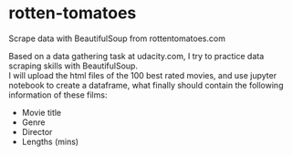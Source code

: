 # rotten-tomatoes
Scrape data with BeautifulSoup from rottentomatoes.com

Based on a data gathering task at udacity.com, I try to practice data scraping skills with BeautifulSoup.<br>
I will upload the html files of the 100 best rated movies, and use jupyter notebook to create a dataframe, what finally should contain the following information of these films:
* Movie title
* Genre
* Director
* Lengths (mins)

